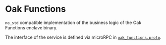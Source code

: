 # Oak Functions

`no_std` compatible implementation of the business logic of the Oak Functions
enclave binary.

The interface of the service is defined via microRPC in
[`oak_functions.proto`](/oak_functions_freestanding/proto/oak_functions.proto).
